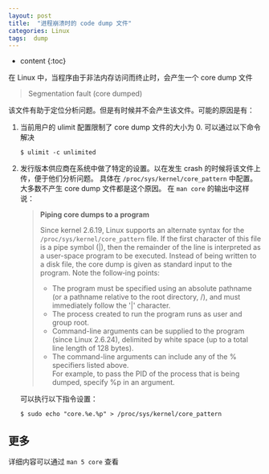 ```yaml
---
layout: post
title:  "进程崩溃时的 code dump 文件"
categories: Linux
tags:  dump
---
```


* content
{:toc}

在 Linux 中，当程序由于非法内存访问而终止时，会产生一个 core dump 文件

> Segmentation fault (core dumped)




该文件有助于定位分析问题。但是有时候并不会产生该文件。可能的原因是有：

1. 当前用户的 ulimit 配置限制了 core dump 文件的大小为 0. 可以通过以下命令解决

    `$ ulimit -c unlimited`

2. 发行版本供应商在系统中做了特定的设置。以在发生 crash 的时候将该文件上传，便于他们分析问题。
   具体在 `/proc/sys/kernel/core_pattern` 中配置。大多数不产生 core dump 文件都是这个原因。
   在 `man core` 的输出中这样说：

    > **Piping core dumps to a program**
    >
    > Since kernel 2.6.19, Linux supports an alternate syntax for the
    > `/proc/sys/kernel/core_pattern` file.  If the first character of this file is
    > a pipe symbol (|), then the remainder of the line is interpreted as a
    > user-space program to be executed.  Instead of being written to a disk file,
    > the core dump is given as standard input to the program.  Note the follow‐ing
    > points:
    >
    > + The program must be specified using an absolute pathname
    >   (or a pathname relative to the root directory, /), and must immediately
    >   follow the '|' character.
    > + The process created to run the program runs as user and group root.
    > + Command-line arguments can be supplied to the program (since Linux 2.6.24),
    >   delimited by white space (up to a total line length of 128 bytes).
    > + The command-line arguments can include any of the % specifiers listed above.  
    >   For example, to pass the PID of the process that is being dumped, specify
    >   %p in an argument.

    可以执行以下指令设置：

    `$ sudo echo "core.%e.%p" > /proc/sys/kernel/core_pattern`

更多
---
详细内容可以通过 `man 5 core` 查看
